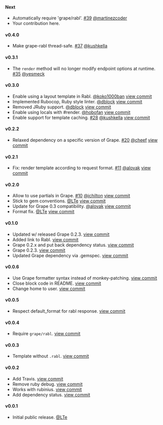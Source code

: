#### Next

* Automatically require 'grape/rabl'. [#39](https://github.com/LTe/grape-rabl/issues/39) [@martinezcoder](https://github.com/martinezcoder)
* Your contribution here.

#### v0.4.0

* Make grape-rabl thread-safe. [#37](https://github.com/LTe/grape-rabl/issues/37) [@kushkella](https://github.com/kushkella)

#### v0.3.1

* The `render` method will no longer modify endpoint options at runtime. [#35](https://github.com/LTe/grape-rabl/issues/35) [@yesmeck](https://github.com/yesmeck)

#### v0.3.0

* Enable using a layout template in Rabl. [@koko1000ban](https://github.com/koko1000ban) [view commit](https://github.com/LTe/grape-rabl/commit/1fbfbd58c3fb320be1b52b3247fda2a23cacc9fc)
* Implemented Rubocop, Ruby style linter. [@dblock](https://github.com/dblock) [view commit](https://github.com/LTe/grape-rabl/commit/1211056de22a5989c063d57b7b37ebb1f1977e83)
* Removed JRuby support. [@dblock](https://github.com/dblock) [view commit](https://github.com/LTe/grape-rabl/commit/59905c1b09670fe08501e09bad4ec8714839f2d3)
* Enable using locals with #render. [@hobofan](https://github.com/hobofan) [view commit](https://github.com/LTe/grape-rabl/commit/6c24130f6a670e52e6119c56904b8ed2e6f60b39)
* Enable support for template caching. [#28](https://github.com/LTe/grape-rabl/pull/28) [@kushkella](https://github.com/kushkella) [view commit](https://github.com/LTe/grape-rabl/commit/79b1e58d767c6286b510af669e718310c0ad25c2)

#### v0.2.2

* Relaxed dependency on a specific version of Grape. [#20](https://github.com/LTe/grape-rabl/pull/20) [@cheef](https://github.com/cheef) [view commit](https://github.com/LTe/grape-rabl/commit/56da0a5bcecb16501cdd93ac25f3b6ca6d7a86f0)

#### v0.2.1

* Fix: render template according to request format. [#11](https://github.com/LTe/grape-rabl/pull/11) [@alovak](https://github.com/alovak) [view commit](http://github.com/LTe/grape-rabl/commit/f9658cf7a3026122afbb77e0da613731a5828338)

#### v0.2.0

* Allow to use partials in Grape. [#10](https://github.com/LTe/grape-rabl/pull/10) [@ichilton](https://github.com/ichilton) [view commit](http://github.com/LTe/grape-rabl/commit/72c96c5acc9d8000f56ee8400ae0229053fb3e7e)
* Stick to gem conventions. [@LTe](https://github.com/lte) [view commit](http://github.com/LTe/grape-rabl/commit/aabd0e2ad72f56a75427eebcc586deed57cf5f58)
* Update for Grape 0.3 compatibility. [@alovak](https://github.com/alovak) [view commit](http://github.com/LTe/grape-rabl/commit/78bfdceffbfe90b700868ff1e79ab87e8baded81)
* Format fix. [@LTe](https://github.com/lte) [view commit](http://github.com/LTe/grape-rabl/commit/13749cc18d332dcd0050bb32980cc233868a7992)

#### v0.1.0

* Updated w/ released Grape 0.2.3. [view commit](http://github.com/LTe/grape-rabl/commit/9a055dfd8e13e0952a587de7a2e19c9f762e939c)
* Added link to Rabl. [view commit](http://github.com/LTe/grape-rabl/commit/2a7650cb5f9327761cac8b928453e451a973e131)
* Grape 0.2.x and put back dependency status. [view commit](http://github.com/LTe/grape-rabl/commit/9c1183f3758db8a79737ff35f0c328be646a3f65)
* Grape 0.2.3. [view commit](http://github.com/LTe/grape-rabl/commit/d06a6559a02095e1d84fbbd8df0c3eccdd31930b)
* Updated Grape dependency via .gemspec. [view commit](http://github.com/LTe/grape-rabl/commit/fd44b6a91fa327438eac968fea62ac00ec3ae01f)

#### v0.0.6

* Use Grape formatter syntax instead of monkey-patching. [view commit](http://github.com/LTe/grape-rabl/commit/bfba4c382933fd0f912d9114676b6d79d627c3be)
* Close block code in README. [view commit](http://github.com/LTe/grape-rabl/commit/f397a0de4399d0797b5e327d56234464091d7e3d)
* Change home to user. [view commit](http://github.com/LTe/grape-rabl/commit/45178ec13c613d872c65475b330d20a548459681)

#### v0.0.5

* Respect default_format for rabl response. [view commit](http://github.com/LTe/grape-rabl/commit/ac54ebbb1d43d1fb76ee9516c5aa683c750c73b0)

#### v0.0.4

* Require `grape/rabl`. [view commit](http://github.com/LTe/grape-rabl/commit/e99a185b20974f5e72ac3c19ec377a5853780a33)

#### v0.0.3

* Template without `.rabl`. [view commit](http://github.com/LTe/grape-rabl/commit/cecca03a680f8ae50b406e1b8c170eba27d1bc99)

#### v0.0.2

* Add Travis. [view commit](http://github.com/LTe/grape-rabl/commit/71c905bc91066c6fdb628afb555561e23219e213)
* Remove ruby debug. [view commit](http://github.com/LTe/grape-rabl/commit/f80fad14a49b14ae7264b08eff12832c37cbd0b2)
* Works with rubinius. [view commit](http://github.com/LTe/grape-rabl/commit/fceece344de095916ded7c477bb5891537bb8663)
* Add dependency status. [view commit](http://github.com/LTe/grape-rabl/commit/66820fb52155c65d4cd9bd7b67f0f22c1105fa46)

#### v0.0.1

* Initial public release. [@LTe](https://github.com/lte)
